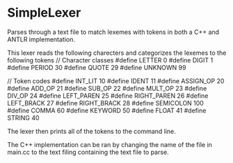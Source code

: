 # SimpleLexer
Parses through a text file to match lexemes with tokens in both a C++ and ANTLR implementation. 

This lexer reads the following charecters and categorizes the lexemes to the following tokens 
// Character classes
#define LETTER 0
#define DIGIT 1
#define PERIOD 30
#define QUOTE 29
#define UNKNOWN 99

// Token codes
#define INT_LIT 10
#define IDENT 11
#define ASSIGN_OP 20
#define ADD_OP 21
#define SUB_OP 22
#define MULT_OP 23
#define DIV_OP 24
#define LEFT_PAREN 25
#define RIGHT_PAREN 26
#define LEFT_BRACK 27
#define RIGHT_BRACK 28
#define SEMICOLON 100
#define COMMA 60
#define KEYWORD 50
#define FLOAT 41
#define STRING 40

The lexer then prints all of the tokens to the command line.

The C++ implementation can be ran by changing the name of the file in main.cc to the text filing containing the text file to parse.
